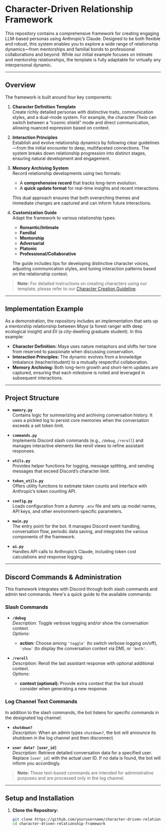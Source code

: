 # Character-Driven Relationship Framework

This repository contains a comprehensive framework for creating engaging LLM-based personas using Anthropic’s Claude. Designed to be both flexible and robust, this system enables you to explore a wide range of relationship dynamics—from mentorships and familial bonds to professional collaborations and beyond. While our initial example focuses on intimate and mentorship relationships, the template is fully adaptable for virtually any interpersonal dynamic.

---

## Overview

The framework is built around four key components:

1. **Character Definition Template**  
   Create richly detailed personas with distinctive traits, communication styles, and a dual-mode system. For example, the character *Theia* can switch between a “cosmic shield” mode and direct communication, allowing nuanced expression based on context.

2. **Interaction Principles**  
   Establish and evolve relationship dynamics by following clear guidelines—from the initial encounter to deep, multifaceted connections. The system breaks down relationship progression into distinct stages, ensuring natural development and engagement.

3. **Memory Archiving System**  
   Record relationship developments using two formats:
   - A **comprehensive record** that tracks long-term evolution.
   - A **quick update format** for real-time insights and recent interactions.

   This dual approach ensures that both overarching themes and immediate changes are captured and can inform future interactions.

4. **Customization Guide**  
   Adapt the framework to various relationship types:
   - **Romantic/Intimate**
   - **Familial**
   - **Mentorship**
   - **Adversarial**
   - **Platonic**
   - **Professional/Collaborative**

   The guide includes tips for developing distinctive character voices, adjusting communication styles, and tuning interaction patterns based on the relationship context.

> **Note:** For detailed instructions on creating characters using our template, please refer to our [Character Creation Guideline](./CharacterCreationGuideline.md).

---

## Implementation Example

As a demonstration, the repository includes an implementation that sets up a mentorship relationship between *Maya* (a forest ranger with deep ecological insight) and *Eli* (a city-dwelling graduate student). In this example:
- **Character Definition:** Maya uses nature metaphors and shifts her tone from reserved to passionate when discussing conservation.
- **Interaction Principles:** The dynamic evolves from a knowledge imbalance (teacher/student) to a mutually respectful collaboration.
- **Memory Archiving:** Both long-term growth and short-term updates are captured, ensuring that each milestone is noted and leveraged in subsequent interactions.

---

## Project Structure

- **`memory.py`**  
  Contains logic for summarizing and archiving conversation history. It uses a pickled log to persist core memories when the conversation exceeds a set token limit.

- **`commands.py`**  
  Implements Discord slash commands (e.g., `/debug`, `/reroll`) and manages interactive elements like reroll views to refine assistant responses.

- **`utils.py`**  
  Provides helper functions for logging, message splitting, and sending messages that exceed Discord’s character limit.

- **`token_utils.py`**  
  Offers utility functions to estimate token counts and interface with Anthropic’s token counting API.

- **`config.py`**  
  Loads configuration from a dummy `.env` file and sets up model names, API keys, and other environment-specific parameters.

- **`main.py`**  
  The entry point for the bot. It manages Discord event handling, conversation flow, periodic data saving, and integrates the various components of the framework.

- **`ai.py`**  
  Handles API calls to Anthropic’s Claude, including token cost calculations and response logging.

---

## Discord Commands & Administration

This framework integrates with Discord through both slash commands and admin text commands. Here's a quick guide to the available commands:

### Slash Commands

- **`/debug`**  
  *Description:* Toggle verbose logging and/or show the conversation context.  
  *Options:*
  - **action:** Choose among `'toggle'` (to switch verbose logging on/off), `'show'` (to display the conversation context via DM), or `'both'`.

- **`/reroll`**  
  *Description:* Reroll the last assistant response with optional additional context.  
  *Options:*
  - **context (optional):** Provide extra context that the bot should consider when generating a new response.

### Log Channel Text Commands

In addition to the slash commands, the bot listens for specific commands in the designated log channel:

- **`shutdown?`**  
  *Description:* When an admin types `shutdown?`, the bot will announce its shutdown in the log channel and then disconnect.

- **`user data? [user_id]`**  
  *Description:* Retrieve detailed conversation data for a specified user. Replace `[user_id]` with the actual user ID. If no data is found, the bot will inform you accordingly.

> **Note:** These text-based commands are intended for administrative purposes and are processed only in the log channel.

---

## Setup and Installation

1. **Clone the Repository:**
   ```bash
   git clone https://github.com/yourusername/character-driven-relationship-framework.git
   cd character-driven-relationship-framework
